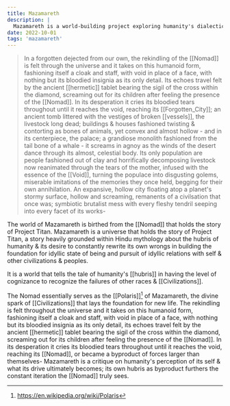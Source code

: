 ```yaml
---
title: Mazamareth
description: |
  Mazamareth is a world-building project exploring humanity's dialectics in the growth of civilizations.
date: 2022-10-01
tags: 'mazamareth'
---
```


>In a forgotten dejected from our own, the rekindling of the [[Nomad]] is felt through the universe and it takes on this humanoid form, fashioning itself a cloak and staff, with void in place of a face, with nothing but its bloodied insignia as its only detail.
>Its echoes travel felt by the ancient [[hermetic]] tablet bearing the sigil of the cross within the diamond, screaming out for its children after feeling the presence of the [[Nomad]].
>In its desperation it cries its bloodied tears throughout until it reaches the void, reaching its [[Forgotten_City]]; an ancient tomb littered with the vestiges of broken [[vessels]], the livestock long dead; buildings & houses fashioned twisting & contorting as bones of animals, yet convex and almost hollow - and in its centerpiece, the palace; a grandiose monolith fashioned from the tail bone of a whale - it screams in agnoy as the winds of the desert dance through its almost, celestial body.
>Its only population are people fashioned out of clay and horrifically decomposing livestock now reanimated through the tears of the mother, infused with the essence of the [[Void]], turning the populace into disgusting golems, miserable imitations of the memories they once held, begging for their own annihilation.
>An expansive, hollow city floating atop a planet's stormy surface, hollow and screaming, remanents of a civilsation that once was; symbiotic brutalist mess with every fleshy tendril seeping into every facet of its works-

The world of Mazamareth is birthed from the [[Nomad]] that holds the story of Project Titan.
Mazamareth is a universe that holds the story of Project Titan, a story heavily grounded within Hindu mythology about the hubris of humanity & its desire to constantly rewrite its own wrongs in building the foundation for idyllic state of being and pursuit of idyllic relations with self & other civilizations & peoples.

It is a world that tells the tale of humanity's [[hubris]] in having the level of cognizance to recognize the failures of other races & [[Civilizations]].

The Nomad essentially serves as the [[Polaris]][^1] of Mazamareth, the divine spark of [[Civilizations]] that lays the foundation for new life. The rekindling is felt throughout the universe and it takes on this humanoid form, fashioning itself a cloak and staff, with void in place of a face, with nothing but its bloodied insignia as its only detail, its echoes travel felt by the ancient [[hermetic]] tablet bearing the sigil of the cross within the diamond, screaming out for its children after feeling the presence of the [[Nomad]]. In its desperation it cries its bloodied tears throughout until it reaches the void, reaching its [[Nomad]], or became a byproduct of forces larger than themselves-
Mazamareth is a critique on humanity's perception of its self & what its drive ultimately becomes; its own hubris as byproduct furthers the constant iteration the [[Nomad]] truly sees.


[^1]: <https://en.wikipedia.org/wiki/Polaris>